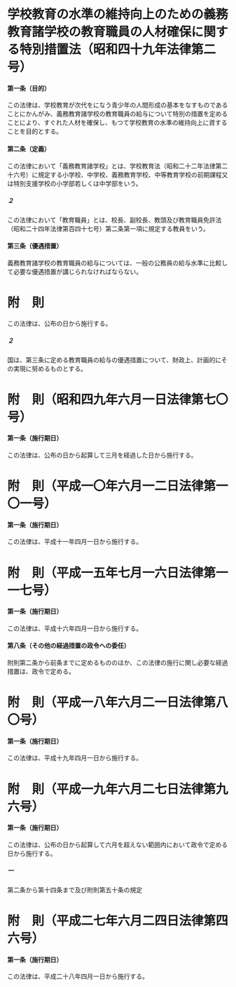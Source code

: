 # 学校教育の水準の維持向上のための義務教育諸学校の教育職員の人材確保に関する特別措置法（昭和四十九年法律第二号）
#### 第一条（目的）
この法律は、学校教育が次代をになう青少年の人間形成の基本をなすものであることにかんがみ、義務教育諸学校の教育職員の給与について特別の措置を定めることにより、すぐれた人材を確保し、もつて学校教育の水準の維持向上に資することを目的とする。
#### 第二条（定義）
この法律において「義務教育諸学校」とは、学校教育法（昭和二十二年法律第二十六号）に規定する小学校、中学校、義務教育学校、中等教育学校の前期課程又は特別支援学校の小学部若しくは中学部をいう。
##### ２
この法律において「教育職員」とは、校長、副校長、教頭及び教育職員免許法（昭和二十四年法律第百四十七号）第二条第一項に規定する教員をいう。
#### 第三条（優遇措置）
義務教育諸学校の教育職員の給与については、一般の公務員の給与水準に比較して必要な優遇措置が講じられなければならない。
# 附　則
この法律は、公布の日から施行する。
##### ２
国は、第三条に定める教育職員の給与の優遇措置について、財政上、計画的にその実現に努めるものとする。
# 附　則（昭和四九年六月一日法律第七〇号）
#### 第一条（施行期日）
この法律は、公布の日から起算して三月を経過した日から施行する。
# 附　則（平成一〇年六月一二日法律第一〇一号）
#### 第一条（施行期日）
この法律は、平成十一年四月一日から施行する。
# 附　則（平成一五年七月一六日法律第一一七号）
#### 第一条（施行期日）
この法律は、平成十六年四月一日から施行する。
#### 第八条（その他の経過措置の政令への委任）
附則第二条から前条までに定めるもののほか、この法律の施行に関し必要な経過措置は、政令で定める。
# 附　則（平成一八年六月二一日法律第八〇号）
#### 第一条（施行期日）
この法律は、平成十九年四月一日から施行する。
# 附　則（平成一九年六月二七日法律第九六号）
#### 第一条（施行期日）
この法律は、公布の日から起算して六月を超えない範囲内において政令で定める日から施行する。
##### 一
第二条から第十四条まで及び附則第五十条の規定
# 附　則（平成二七年六月二四日法律第四六号）
#### 第一条（施行期日）
この法律は、平成二十八年四月一日から施行する。

